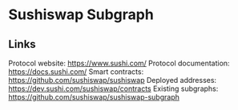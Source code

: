 # Sushiswap Subgraph

## Links

Protocol website: https://www.sushi.com/
Protocol documentation:  https://docs.sushi.com/
Smart contracts: https://github.com/sushiswap/sushiswap
Deployed addresses: https://dev.sushi.com/sushiswap/contracts
Existing subgraphs: https://github.com/sushiswap/sushiswap-subgraph
